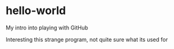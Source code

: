 # hello-world
My intro into playing with GitHub

Interesting this strange program, not quite sure what its used for
